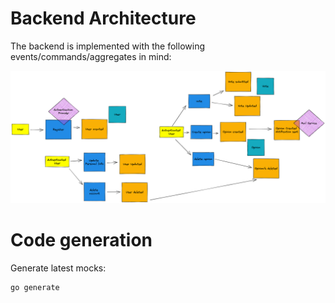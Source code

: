 # Backend Architecture

The backend is implemented with the following events/commands/aggregates in mind:

![event storming picture](event-storming.png)

# Code generation

Generate latest mocks:

```bash
go generate
```